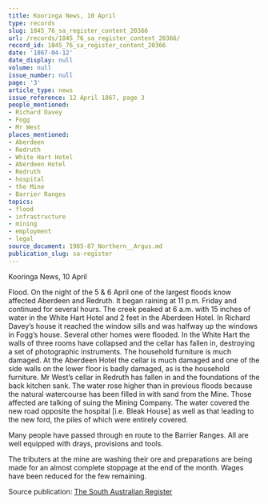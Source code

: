 ```yaml
---
title: Kooringa News, 10 April
type: records
slug: 1845_76_sa_register_content_20366
url: /records/1845_76_sa_register_content_20366/
record_id: 1845_76_sa_register_content_20366
date: '1867-04-12'
date_display: null
volume: null
issue_number: null
page: '3'
article_type: news
issue_reference: 12 April 1867, page 3
people_mentioned:
- Richard Davey
- Fogg
- Mr West
places_mentioned:
- Aberdeen
- Redruth
- White Hart Hotel
- Aberdeen Hotel
- Redruth
- hospital
- the Mine
- Barrier Ranges
topics:
- flood
- infrastructure
- mining
- employment
- legal
source_document: 1985-87_Northern__Argus.md
publication_slug: sa-register
---
```


Kooringa News, 10 April

Flood.  On the night of the 5 & 6 April one of the largest floods know affected Aberdeen and Redruth.  It began raining at 11 p.m. Friday and continued for several hours.  The creek peaked at 6 a.m. with 15 inches of water in the White Hart Hotel and 2 feet in the Aberdeen Hotel.  In Richard Davey’s house it reached the window sills and was halfway up the windows in Fogg’s house.  Several other homes were flooded.  In the White Hart the walls of three rooms have collapsed and the cellar has fallen in, destroying a set of photographic instruments.  The household furniture is much damaged.  At the Aberdeen Hotel the cellar is much damaged and one of the side walls on the lower floor is badly damaged, as is the household furniture.  Mr West’s cellar in Redruth has fallen in and the foundations of the back kitchen sank.  The water rose higher than in previous floods because the natural watercourse has been filled in with sand from the Mine.  Those affected are talking of suing the Mining Company.  The water covered the new road opposite the hospital [i.e. Bleak House] as well as that leading to the new ford, the piles of which were entirely covered.

Many people have passed through en route to the Barrier Ranges.  All are well equipped with drays, provisions and tools.

The tributers at the mine are washing their ore and preparations are being made for an almost complete stoppage at the end of the month.  Wages have been reduced for the few remaining.

Source publication: [The South Australian Register](/publications/sa-register/)
